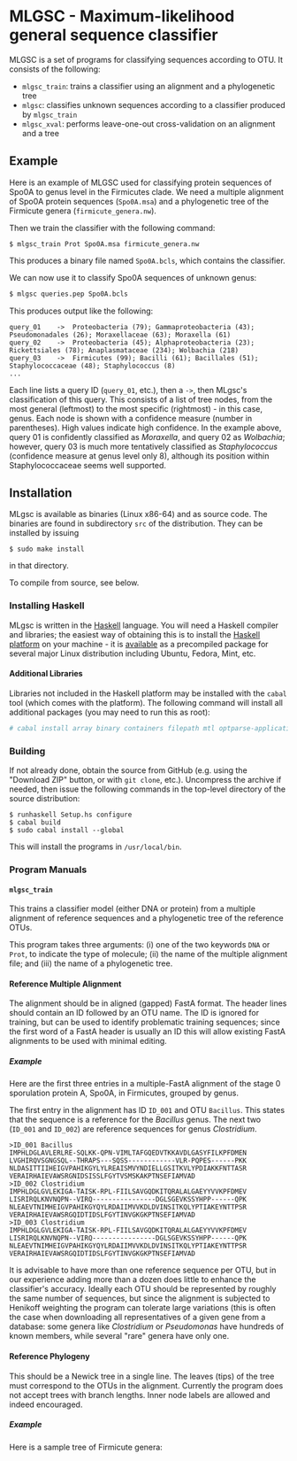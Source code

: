 MLGSC - Maximum-likelihood  general sequence classifier
=====

MLGSC is a set of programs for classifying sequences according to OTU. It
consists of the following:

* `mlgsc_train`: trains a classifier using an alignment and a phylogenetic tree
* `mlgsc`: classifies unknown sequences according to a classifier produced by
  `mlgsc_train`
* `mlgsc_xval`: performs leave-one-out cross-validation on an alignment and a
  tree

Example
-------

Here is an example of MLGSC used for classifying protein sequences of Spo0A to
genus level in the Firmicutes clade. We need a multiple alignment of Spo0A
protein sequences (`Spo0A.msa`) and a phylogenetic tree of the Firmicute genera
(`firmicute_genera.nw`).

Then we train the classifier with the following command:

```shell
$ mlgsc_train Prot Spo0A.msa firmicute_genera.nw
```

This produces a binary file named `Spo0A.bcls`, which contains the classifier.

We can now use it to classify Spo0A sequences of unknown genus:

```Bash
$ mlgsc queries.pep Spo0A.bcls
```

This produces output like the following:

    query_01	->	Proteobacteria (79); Gammaproteobacteria (43); Pseudomonadales (26); Moraxellaceae (63); Moraxella (61)
    query_02	->	Proteobacteria (45); Alphaproteobacteria (23); Rickettsiales (78); Anaplasmataceae (234); Wolbachia (218)
    query_03	->	Firmicutes (99); Bacilli (61); Bacillales (51); Staphylococcaceae (48); Staphylococcus (8)
    ...

Each line lists a query ID (`query_01`, etc.), then a `->`, then MLgsc's
classification of this query.  This consists of a list of tree nodes, from the
most general (leftmost) to the most specific (rightmost) - in this case, genus.
Each node is shown with a confidence measure (number in parentheses). High
values indicate high confidence. In the example above, query 01 is confidently
classified as _Moraxella_, and query 02 as _Wolbachia_; however, query 03 is
much more tentatively classified as _Staphylococcus_ (confidence measure at
genus level only 8), although its position within Staphylococcaceae seems well
supported.

Installation
------------

MLgsc is available as binaries (Linux x86-64) and as source code. The binaries
are found in subdirectory `src` of the distribution. They can be installed by
issuing

```
$ sudo make install
```

in that directory. 

To compile from source, see below.

### Installing Haskell

MLgsc is written in the [Haskell](https://www.haskell.org) language. You will
need a Haskell compiler and libraries; the easiest way of obtaining this is to
install the [Haskell platform](https://www.haskell.org/platform) on your
machine - it is [available](https://www.haskell.org/platform/linux.html) as a
precompiled package for several major Linux distribution including Ubuntu,
Fedora, Mint, etc.

#### Additional Libraries

Libraries not included in the Haskell platform may be installed with the
`cabal` tool (which comes with the platform). The following command will
install all additional packages (you may need to run this as root):

```bash
# cabal install array binary containers filepath mtl optparse-applicative parsec random text text-binary vector vector-binary$
```

### Building

If not already done, obtain the source from GitHub (e.g. using the "Download
ZIP" button, or with `git clone`, etc.). Uncompress the archive if needed, then
issue the following commands in the top-level directory of the source
distribution:

```shell
$ runhaskell Setup.hs configure
$ cabal build
$ sudo cabal install --global
```

This will install the programs in `/usr/local/bin`.

### Program Manuals

#### `mlgsc_train`

This trains a classifier model (either DNA or protein) from a multiple alignment
of reference sequences and a phylogenetic tree of the reference OTUs.

This program takes three arguments: (i) one of the two keywords `DNA` or `Prot`,
to indicate the type of molecule; (ii) the name of the multiple alignment file;
and (iii) the name of a phylogenetic tree.

#### Reference Multiple Alignment

The alignment should be in aligned (gapped) FastA format. The header lines
should contain an ID followed by an OTU name. The ID is ignored for training,
but can be used to identify problematic training sequences; since the first word
of a FastA header is usually an ID this will allow existing FastA alignments to
be used with minimal editing.

##### Example

Here are the first three entries in a multiple-FastA alignment of the stage 0
sporulation protein A, Spo0A, in Firmicutes, grouped by genus.

The first entry in the alignment has ID `ID_001` and OTU `Bacillus`. This
states that the sequence is a reference for the _Bacillus_ genus. The next two
(`ID_001` and `ID_002`) are reference sequences for genus _Clostridium_.

    >ID_001 Bacillus
    IMPHLDGLAVLERLRE-SQLKK-QPN-VIMLTAFGQEDVTKKAVDLGASYFILKPFDMEN
    LVGHIRQVSGNGSQL--THRAPS---SQSS------------VLR-PQPES------PKK
    NLDASITTIIHEIGVPAHIKGYLYLREAISMVYNDIELLGSITKVLYPDIAKKFNTTASR
    VERAIRHAIEVAWSRGNIDSISSLFGYTVSMSKAKPTNSEFIAMVAD
    >ID_002 Clostridium
    IMPHLDGLGVLEKIGA-TAISK-RPL-FIILSAVGQDKITQRALALGAEYYVVKPFDMEV
    LISRIRQLKNVNQPN--VIRQ----------------DGLSGEVKSSYHPP------QPK
    NLEAEVTNIMHEIGVPAHIKGYQYLRDAIIMVVKDLDVINSITKQLYPTIAKEYNTTPSR
    VERAIRHAIEVAWSRGQIDTIDSLFGYTINVGKGKPTNSEFIAMVAD
    >ID_003 Clostridium
    IMPHLDGLGVLEKIGA-TAISK-RPL-FIILSAVGQDKITQRALALGAEYYVVKPFDMEV
    LISRIRQLKNVNQPN--VIRQ----------------DGLSGEVKSSYHPP------QPK
    NLEAEVTNIMHEIGVPAHIKGYQYLRDAIIMVVKDLDVINSITKQLYPTIAKEYNTTPSR
    VERAIRHAIEVAWSRGQIDTIDSLFGYTINVGKGKPTNSEFIAMVAD

It is advisable to have more than one reference sequence per OTU, but in our
experience adding more than a dozen does little to enhance the classifier's
accuracy. Ideally each OTU should be represented by roughly the same number of
sequences, but since the alignment is subjected to Henikoff weighting the
program can tolerate large variations (this is often the case when downloading
all representatives of a given gene from a database: some genera like
_Clostridium_ or _Pseudomonas_ have hundreds of known members, while several
"rare" genera have only one. 

#### Reference Phylogeny

This should be a Newick tree in a single line. The leaves (tips) of the tree
must correspond to the OTUs in the alignment. Currently the program does not
accept trees with branch lengths. Inner node labels are allowed and indeed
encouraged.

##### Example

Here is a sample tree of Firmicute genera:

```
